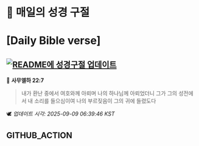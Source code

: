 # 🙏 매일의 성경 구절
# [Daily Bible verse]
## [![README에 성경구절 업데이트](https://github.com/DONGSUKA/first_test/actions/workflows/update-readme-bible.yml/badge.svg)](https://github.com/DONGSUKA/first_test/actions/workflows/update-readme-bible.yml)
<!-- START_BIBLE_VERSE -->
📖 **사무엘하 22:7**
> 내가 환난 중에서 여호와께 아뢰며 나의 하나님께 아뢰었더니 그가 그의 성전에서 내 소리를 들으심이여 나의 부르짖음이 그의 귀에 들렸도다

🕊️ _업데이트 시각: 2025-09-09 06:39:46 KST_
  <!-- END_BIBLE_VERSE -->
## GITHUB_ACTION
